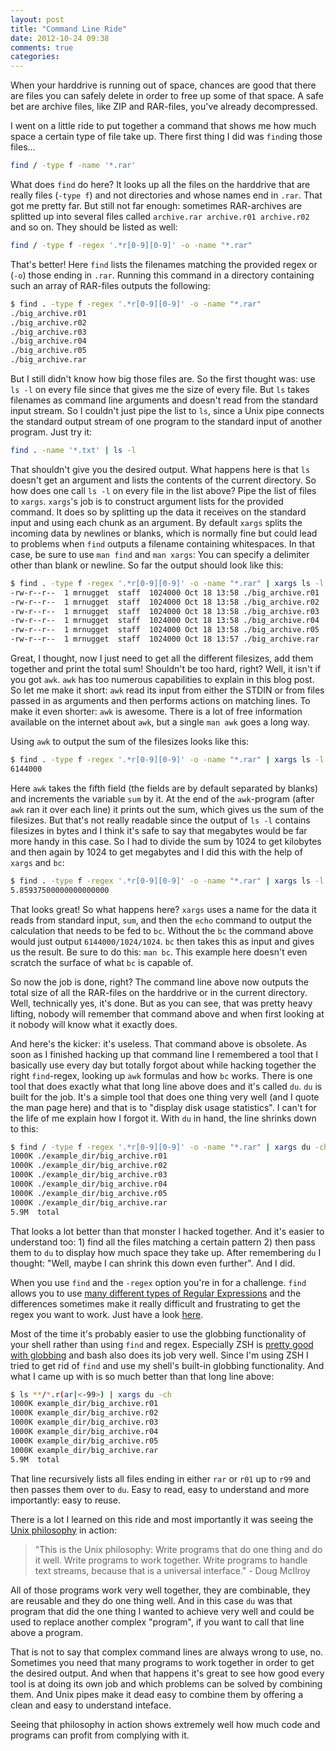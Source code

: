 ```yaml
---
layout: post
title: "Command Line Ride"
date: 2012-10-24 09:38
comments: true
categories: 
---
```


When your harddrive is running out of space, chances are good that there are
files you can safely delete in order to free up some of that space.
A safe bet are archive files, like ZIP and RAR-files, you've already
decompressed.

I went on a little ride to put together a command that shows me how much space a
certain type of file take up. There first thing I did was `find`ing those
files...
<!-- more -->

```bash
find / -type f -name '*.rar'
```

What does `find` do here? It looks up all the files on the harddrive that are
really files (`-type f`) and not directories and whose names end in `.rar`. That
got me pretty far. But still not far enough: sometimes RAR-archives are splitted
up into several files called `archive.rar archive.r01 archive.r02` and so on.
They should be listed as well:

```bash
find / -type f -regex '.*r[0-9][0-9]' -o -name "*.rar"
```
That's better! Here `find` lists the filenames matching the provided regex or
(`-o`) those ending in `.rar`. Running this command in a directory containing
such an array of RAR-files outputs the following:

```bash
$ find . -type f -regex '.*r[0-9][0-9]' -o -name "*.rar"
./big_archive.r01
./big_archive.r02
./big_archive.r03
./big_archive.r04
./big_archive.r05
./big_archive.rar
```

But I still didn't know how big those files are. So the first thought was: use
`ls -l` on every file since that gives me the size of every file. But `ls` takes
filenames as command line arguments and doesn't read from the standard input
stream. So I couldn't just pipe the list to `ls`, since a Unix pipe connects the
standard output stream of one program to the standard input of another program.
Just try it:

```bash
find . -name '*.txt' | ls -l
```

That shouldn't give you the desired output. What happens here is that `ls`
doesn't get an argument and lists the contents of the current directory. So how
does one call `ls -l` on every file in the list above? Pipe the list of files to
`xargs`. `xargs`'s job is to construct argument lists for the provided command.
It does so by splitting up the data it receives on the standard input and using
each chunk as an argument. By default `xargs` splits the incoming data by
newlines or blanks, which is normally fine but could lead to problems when
`find` outputs a filename containing whitespaces. In that case, be sure to use
`man find` and `man xargs`: You can specify a delimiter other than blank or
newline. So far the output should look like this:

```bash
$ find . -type f -regex '.*r[0-9][0-9]' -o -name "*.rar" | xargs ls -l
-rw-r--r--  1 mrnugget  staff  1024000 Oct 18 13:58 ./big_archive.r01
-rw-r--r--  1 mrnugget  staff  1024000 Oct 18 13:58 ./big_archive.r02
-rw-r--r--  1 mrnugget  staff  1024000 Oct 18 13:58 ./big_archive.r03
-rw-r--r--  1 mrnugget  staff  1024000 Oct 18 13:58 ./big_archive.r04
-rw-r--r--  1 mrnugget  staff  1024000 Oct 18 13:58 ./big_archive.r05
-rw-r--r--  1 mrnugget  staff  1024000 Oct 18 13:57 ./big_archive.rar
```

Great, I thought, now I just need to get all the different filesizes, add them together
and print the total sum! Shouldn't be too hard, right? Well, it isn't if you got
`awk`. `awk` has too numerous capabilities to explain in this blog post. So
let me make it short: `awk` read its input from either the STDIN or from files
passed in as arguments and then performs actions on matching lines. To make it
even shorter: `awk` is awesome. There is a lot of free information available on
the internet about `awk`, but a single `man awk` goes a long way.

Using `awk` to output the sum of the filesizes looks like this:

```bash
$ find . -type f -regex '.*r[0-9][0-9]' -o -name "*.rar" | xargs ls -l | awk '{sum = sum + $5} END {print sum}'
6144000
```

Here `awk` takes the fifth field (the fields are by default separated by blanks)
and increments the variable `sum` by it. At the end of the `awk`-program (after
`awk` ran it over each line) it prints out the sum, which gives us the sum of
the filesizes. But that's not really readable since the output of `ls -l`
contains filesizes in bytes and I think it's safe to say that megabytes would be
far more handy in this case. So I had to divide the sum by 1024 to get
kilobytes and then again by 1024 to get megabytes and I did this with the help
of `xargs` and `bc`:

```bash
$ find . -type f -regex '.*r[0-9][0-9]' -o -name "*.rar" | xargs ls -l | awk '{sum = sum + $5} END {print sum}' | xargs -I sum echo sum/1024/1024 | bc -l
5.85937500000000000000
```

That looks great! So what happens here? `xargs` uses a name for the data it
reads from standard input, `sum`, and then the `echo` command to output the
calculation that needs to be fed to `bc`. Without the `bc` the command above
would just output `6144000/1024/1024`. `bc` then takes this as input and gives
us the result. Be sure to do this: `man bc`. This example here doesn't even
scratch the surface of what `bc` is capable of.

So now the job is done, right? The command line above now outputs the total size
of all the RAR-files on the harddrive or in the current directory. Well,
technically yes, it's done. But as you can see, that was pretty heavy lifting,
nobody will remember that command above and when first looking at it nobody will
know what it exactly does.

And here's the kicker: it's useless. That command above is obsolete. As soon as
I finished hacking up that command line I remembered a tool that I basically use
every day but totally forgot about while hacking together the right `find`-regex,
looking up `awk` formulas and how `bc` works. There is one tool that does
exactly what that long line above does and it's called `du`. `du` is built for
the job. It's a simple tool that does one thing very well (and I quote the man
page here) and that is to "display disk usage statistics". I can't for the life
of me explain how I forgot it. With `du` in hand, the line shrinks down to this:

```bash
$ find / -type f -regex '.*r[0-9][0-9]' -o -name "*.rar" | xargs du -ch
1000K ./example_dir/big_archive.r01
1000K ./example_dir/big_archive.r02
1000K ./example_dir/big_archive.r03
1000K ./example_dir/big_archive.r04
1000K ./example_dir/big_archive.r05
1000K ./example_dir/big_archive.rar
5.9M  total
```

That looks a lot better than that monster I hacked together. And it's easier to
understand too: 1) find all the files matching a certain pattern 2) then pass
them to `du` to display how much space they take up. After remembering `du` I
thought: "Well, maybe I can shrink this down even further". And I did.

When you use `find` and the `-regex` option you're in for a challenge. `find`
allows you to use [many different types of Regular Expressions](http://www.gnu.org/software/findutils/manual/html_mono/find.html#Regular-Expressions 'Find & Regex')
and the differences sometimes make it really difficult and frustrating to get
the regex you want to work. Just have a look [here](http://www.greenend.org.uk/rjk/tech/regexp.html).

Most of the time it's probably easier to use the globbing functionality of
your shell rather than using `find` and regex. Especially ZSH is [pretty good with globbing](http://grml.org/zsh/zsh-lovers.html)
 and bash also does its job very well. Since I'm using ZSH I tried to get rid of `find` and use my shell's
built-in globbing functionality.  And what I came up with is so much better than
that long line above:

```bash
$ ls **/*.r(ar|<-99>) | xargs du -ch
1000K example_dir/big_archive.r01
1000K example_dir/big_archive.r02
1000K example_dir/big_archive.r03
1000K example_dir/big_archive.r04
1000K example_dir/big_archive.r05
1000K example_dir/big_archive.rar
5.9M  total
```

That line recursively lists all files ending in either `rar` or `r01` up to
`r99` and then passes them over to `du`. Easy to read, easy to understand
and more importantly: easy to reuse.

There is a lot I learned on this ride and most importantly it was seeing the
[Unix philosophy](http://www.catb.org/~esr/writings/taoup/html/ch01s06.html) in action:

> "This is the Unix philosophy: Write programs that do one thing and do it well.
> Write programs to work together. Write programs to handle text streams,
> because that is a universal interface." - Doug McIlroy

All of those programs work very well together, they are combinable, they are
reusable and they do one thing well. And in this case `du` was that program that
did the one thing I wanted to achieve very well and could be used to replace
another complex "program", if you want to call that line above a program.

That is not to say that complex command lines are always wrong to use, no. Sometimes
you need that many programs to work together in order to get the desired output.
And when that happens it's great to see how good every tool is at doing its own
job and which problems can be solved by combining them. And Unix pipes make it
dead easy to combine them by offering a clean and easy to understand inteface.

Seeing that philosophy in action shows extremely well how much code and programs
can profit from complying with it.
